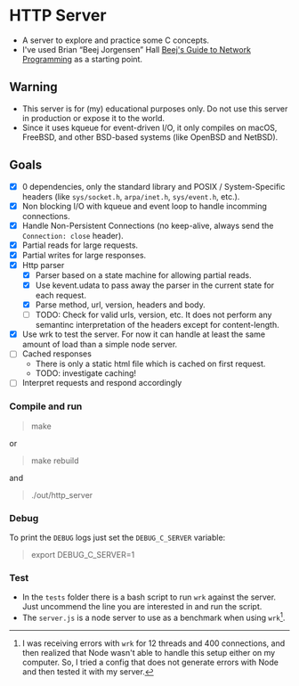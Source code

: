 # HTTP Server

- A server to explore and practice some C concepts.
- I've used Brian “Beej Jorgensen” Hall [Beej's Guide to Network Programming](https://beej.us/guide/bgnet/html/split/index.html) as a starting point.

## Warning

- This server is for (my) educational purposes only. Do not use this server in production or expose it to the world.
- Since it uses kqueue for event-driven I/O, it only compiles on macOS, FreeBSD, and other BSD-based systems (like OpenBSD and NetBSD).

## Goals

- [x] 0 dependencies, only the standard library and POSIX / System-Specific headers (like `sys/socket.h`, `arpa/inet.h`, `sys/event.h`, etc.).
- [x] Non blocking I/O with kqueue and event loop to handle incomming connections.
- [x] Handle Non-Persistent Connections (no keep-alive, always send the `Connection: close` header).
- [x] Partial reads for large requests.
- [x] Partial writes for large responses.
- [x] Http parser
  - [x] Parser based on a state machine for allowing partial reads.
  - [x] Use kevent.udata to pass away the parser in the current state for each request.
  - [x] Parse method, url, version, headers and body.
  - [ ] TODO: Check for valid urls, version, etc. It does not perform any semantinc interpretation of the headers except for content-length.
- [x] Use wrk to test the server. For now it can handle at least the same amount of load than a simple node server.
- [ ] Cached responses
  - There is only a static html file which is cached on first request.
  - TODO: investigate caching!
- [ ] Interpret requests and respond accordingly

### Compile and run

> make

or

> make rebuild

and

> ./out/http_server

### Debug

To print the `DEBUG` logs just set the `DEBUG_C_SERVER` variable:

> export DEBUG_C_SERVER=1

### Test

- In the `tests` folder there is a bash script to run `wrk` against the server. Just uncommend the line you are interested in and run the script.
- The `server.js` is a node server to use as a benchmark when using `wrk`[^1].

[^1]: I was receiving errors with `wrk` for 12 threads and 400 connections, and then realized that Node wasn't able to handle this setup either on my computer. So, I tried a config that does not generate errors with Node and then tested it with my server.
